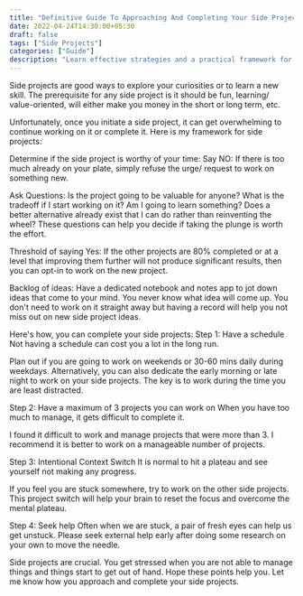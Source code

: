 ```yaml
---
title: "Definitive Guide To Approaching And Completing Your Side Projects"
date: 2022-04-24T14:30:00+05:30
draft: false
tags: ["Side Projects"]
categories: ["Guide"]
description: "Learn effective strategies and a practical framework for successfully approaching and completing your side projects."
---
```

Side projects are good ways to explore your curiosities or to learn a new skill. The prerequisite for any side project is it should be fun, learning/ value-oriented, will either make you money in the short or long term, etc.

Unfortunately, once you initiate a side project, it can get overwhelming to continue working on it or complete it. Here is my framework for side projects:

Determine if the side project is worthy of your time:
Say NO: If there is too much already on your plate, simply refuse the urge/ request to work on something new.

Ask Questions: Is the project going to be valuable for anyone? What is the tradeoff if I start working on it? Am I going to learn something? Does a better alternative already exist that I can do rather than reinventing the wheel? These questions can help you decide if taking the plunge is worth the effort.

Threshold of saying Yes: If the other projects are 80% completed or at a level that improving them further will not produce significant results, then you can opt-in to work on the new project.

Backlog of ideas: Have a dedicated notebook and notes app to jot down ideas that come to your mind. You never know what idea will come up. You don't need to work on it straight away but having a record will help you not miss out on new side project ideas.

Here's how, you can complete your side projects:
Step 1: Have a schedule
Not having a schedule can cost you a lot in the long run.

Plan out if you are going to work on weekends or 30-60 mins daily during weekdays. Alternatively, you can also dedicate the early morning or late night to work on your side projects. The key is to work during the time you are least distracted.

Step 2: Have a maximum of 3 projects you can work on
When you have too much to manage, it gets difficult to complete it.

I found it difficult to work and manage projects that were more than 3. I recommend it is better to work on a manageable number of projects.

Step 3: Intentional Context Switch
It is normal to hit a plateau and see yourself not making any progress.

If you feel you are stuck somewhere, try to work on the other side projects. This project switch will help your brain to reset the focus and overcome the mental plateau.

Step 4: Seek help
Often when we are stuck, a pair of fresh eyes can help us get unstuck. Please seek external help early after doing some research on your own to move the needle.

Side projects are crucial. You get stressed when you are not able to manage things and things start to get out of hand. Hope these points help you. Let me know how you approach and complete your side projects.
